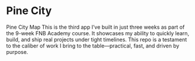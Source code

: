 # Pine City
Pine City Map This is the third app I’ve built in just three weeks as part of the 9-week FNB Academy course. It showcases my ability to quickly learn, build, and ship real projects under tight timelines. This repo is a testament to the caliber of work I bring to the table—practical, fast, and driven by purpose.
